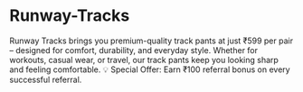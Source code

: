 # Runway-Tracks
Runway Tracks brings you premium-quality track pants at just ₹599 per pair – designed for comfort, durability, and everyday style. Whether for workouts, casual wear, or travel, our track pants keep you looking sharp and feeling comfortable.  💡 Special Offer: Earn ₹100 referral bonus on every successful referral. 
